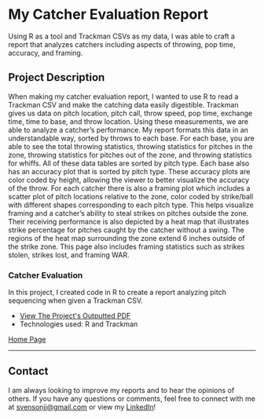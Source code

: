 # My Catcher Evaluation Report

Using R as a tool and Trackman CSVs as my data, I was able to craft a report that analyzes catchers including aspects of throwing, pop time, accuracy, and framing.

## Project Description

When making my catcher evaluation report, I wanted to use R to read a Trackman CSV and make the catching data easily digestible. Trackman gives us data on pitch location, pitch call, throw speed, pop time, exchange time, time to base, and throw location. Using these measurements, we are able to analyze a catcher’s performance. My report formats this data in an understandable way, sorted by throws to each base. For each base, you are able to see the total throwing statistics, throwing statistics for pitches in the zone, throwing statistics for pitches out of the zone, and throwing statistics for whiffs. All of these data tables are sorted by pitch type. Each base also has an accuracy plot that is sorted by pitch type. These accuracy plots are color coded by height, allowing the viewer to better visualize the accuracy of the throw. For each catcher there is also a framing plot which includes a scatter plot of pitch locations relative to the zone, color coded by strike/ball with different shapes corresponding to each pitch type. This helps visualize framing and a catcher’s ability to steal strikes on pitches outside the zone. Their receiving performance is also depicted by a heat map that illustrates strike percentage for pitches caught by the catcher without a swing. The regions of the heat map surrounding the zone extend 6 inches outside of the strike zone. This page also includes framing statistics such as strikes stolen, strikes lost, and framing WAR.

### Catcher Evaluation
In this project, I created code in R to create a report analyzing pitch sequencing when given a Trackman CSV.

- [View The Project's Outputted PDF](https://github.com/jjsvenson/jj-svenson-baseball-analytics/blob/6a58c1c5a1629dbe0c3bbd259236018ad4ab608e/Arizona%20Wildcats%20Catcher%20Evaluations.pdf)
- Technologies used: R and Trackman

[Home Page](index.md)

---

## Contact

I am always looking to improve my reports and to hear the opinions of others. If you have any questions or comments, feel free to connect with me at [svensonjj@gmail.com](mailto:svensonjj@gmail.com) or view my [LinkedIn](https://www.linkedin.com/in/john-jj-svenson/)!
